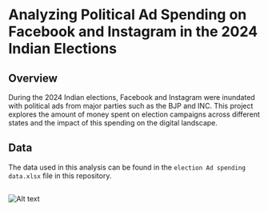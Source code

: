 # Analyzing Political Ad Spending on Facebook and Instagram in the 2024 Indian Elections
## Overview
During the 2024 Indian elections, Facebook and Instagram were inundated with political ads from major parties such as the BJP and INC. This project explores the amount of money spent on election campaigns across different states and the impact of this spending on the digital landscape.
## Data
The data used in this analysis can be found in the `election Ad spending data.xlsx` file in this repository.
##
![Alt text]([relative/path/to/image.png](https://github.com/sravaniponakalapalli/images/blob/main/Ad1.png?raw=true))

